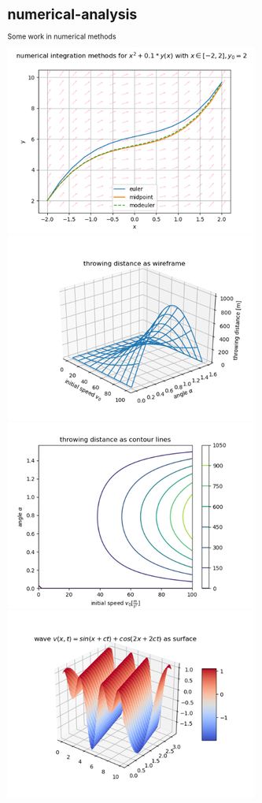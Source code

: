 # numerical-analysis

Some work in numerical methods

![single step numerical integration methods for ODEs](./renders/ODEs1.png)
![multivariate function plots as wireframe](./renders/plot.wireframe.png)
![contour lines intersecting xy-plane for constant z's](./renders/plot.contour.png)
![surface plot of a wave](./renders/plot.surface.png)
